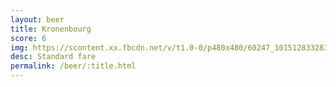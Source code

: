 ```yaml
---
layout: beer
title: Kronenbourg
score: 6
img: https://scontent.xx.fbcdn.net/v/t1.0-0/p480x480/60247_10151283328373745_1855333949_n.jpg?oh=30e4e19e71c87caa4e961a12bab3145b&oe=587627F3
desc: Standard fare
permalink: /beer/:title.html
---
```

